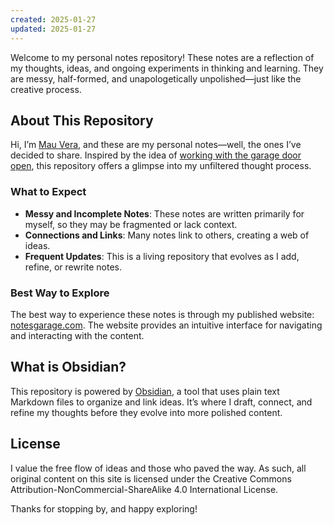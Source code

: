 ```yaml
---
created: 2025-01-27
updated: 2025-01-27
---
```

Welcome to my personal notes repository! These notes are a reflection of my thoughts, ideas, and ongoing experiments in thinking and learning. They are messy, half-formed, and unapologetically unpolished—just like the creative process.

## About This Repository
Hi, I’m [Mau Vera](https://mauvera.me), and these are my personal notes—well, the ones I’ve decided to share. Inspired by the idea of [working with the garage door open](https://austinkleon.com/2022/12/10/working-with-the-garage-door-open/), this repository offers a glimpse into my unfiltered thought process.

### What to Expect
- **Messy and Incomplete Notes**: These notes are written primarily for myself, so they may be fragmented or lack context.
- **Connections and Links**: Many notes link to others, creating a web of ideas.
- **Frequent Updates**: This is a living repository that evolves as I add, refine, or rewrite notes.

### Best Way to Explore
The best way to experience these notes is through my published website: [notesgarage.com](https://notesgarage.com). The website provides an intuitive interface for navigating and interacting with the content.

## What is Obsidian?
This repository is powered by [Obsidian](https://obsidian.md/), a tool that uses plain text Markdown files to organize and link ideas. It’s where I draft, connect, and refine my thoughts before they evolve into more polished content.

## License
I value the free flow of ideas and those who paved the way. As such, all original content on this site is licensed under the Creative Commons Attribution-NonCommercial-ShareAlike 4.0 International License.

Thanks for stopping by, and happy exploring!